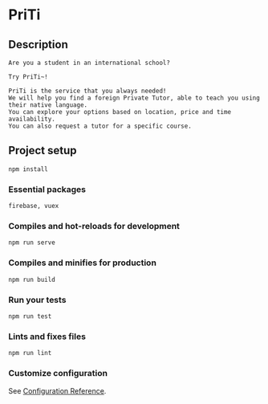 # PriTi

## Description 
```
Are you a student in an international school?

Try PriTi~!

PriTi is the service that you always needed!
We will help you find a foreign Private Tutor, able to teach you using their native language.
You can explore your options based on location, price and time availability. 
You can also request a tutor for a specific course.
```

## Project setup
```
npm install
```
### Essential packages 
```
firebase, vuex
```

### Compiles and hot-reloads for development
```
npm run serve
```

### Compiles and minifies for production
```
npm run build
```

### Run your tests
```
npm run test
```

### Lints and fixes files
```
npm run lint
```

### Customize configuration
See [Configuration Reference](https://cli.vuejs.org/config/).
